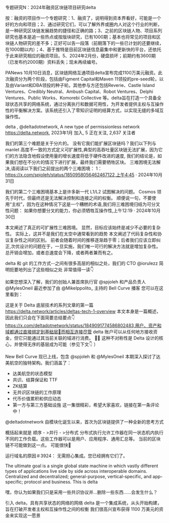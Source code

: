 专题研究N：2024年融资区块链项目研究delta



按：融资的项目作一个专题研究：1、融资了，说明得到资本界看好，可能是一个好的方向和项目；2、通过研究它们，可以了解外界或圈内人对这个行业的判断，是一种研究区块链发展趋势的捷径和正确的路；3、之前的区块链人物、项目系列研究也基本是追一些热点或按版块研究，已有1000期；基本也将常见的项目和区块链人物研究的差不多；正好可以告一段落（前期落下的一些已计划的还要继续，在1000期以内）；4、基于推特是目前区块链信息最集中和更新快的平台，还依托于此来研究相应的融资项目。5、2024年2月份，硬盘损坏；前期约有3600期（已发布约2000期）资料丢失；现未再续编号。

PANews 10月10日消息，区块链网络互通项目delta宣布完成1100万美元融资。此次融资分为两个阶段，包括由Figment Capital和Maven 11领投的pre-seed轮，以及由Variant和DBA领投的种子轮。其他参与方还包括Reverie、Castle Island Ventures、Credibly Neutral、Ambush Capital、Robot Ventures、Delphi Ventures、Public Works、Komorebi Collective 等。delta旨在打造一个具备全球状态共享的网络系统，通过分离执行和数据可用性，为开发者提供主权与互操作性的平衡解决方案。该系统还引入了零知识证明的结算方式，以实现无缝的多域互操作性。

delta
,
@deltadotnetwork,
A new type of permissionless network https://delta.network,
2023年1月 加入,
5 正在关注,
2,637 关注者


我们的第三个难题是关于分片的。
没有它我们能扩展区块链吗？我们以下列与 manlet 高度不一致的方式定义可扩展性,典型的高吞吐量区块链无法扩展，因为它们的方法隐含地假设使用量的增长速度将低于硬件改进的速度,
我们的结论是，如果我们想在不分片的情况下进行扩展，最终我们需要牺牲区块。
三难困境无法解决,请阅读以下我们之前提出的两个三难困境：
1： https://x.com/spjoleh/status/1850958056462467122,上午4:45 · 2024年10月31日

我们的第二个三难困境基本上是许多新一代 L1/L2 试图解决的问题。
Cosmos 领先于时代，但最终还是无法解决控制和连接之间的权衡。
顺便说一句，不要使用“主权”，因为在这种情况下这是一个糟糕的术语,我们将三难困境归结为可分叉性问题：
如果你想要分叉的能力，你必须牺牲互操作性,上午12:19 · 2024年10月30日

本文阐述了真正的可扩展性三难困境。
显然，目标应该始终是减少不必要的复杂性。
实际上，这并不是我们在太空中通常看到的趋势
本文阐述了代码复杂性和协议复杂性之间的区别。
前者会随着时间的推移逐渐趋于零；后者我们应该立即纠正,次优设计的问题在于，一旦实施，我们唯一可行的解​​决方法就是增加复杂性。总开销会增加，或者总速度会下降，或者两者兼而有之。

delta 和 git 的工作方式--之间有很多高层的相似之处，我们的 CTO 
@iorulezz
简明扼要地列出了这些相似之处
非常值得一读👇

如果您想深入了解，我们的创始人兼首席执行官
@spjoleh
和产品负责人
@MylesOneil
最近参加了由
@MikeIppolito_
主持的 Bell Curve 播客
您可以在这里看到：

这是关于 Delta 底层技术的系列文章的第一篇
https://delta.network/articles/deltas-tech-1-overview
本文本身是一篇概述，因此我们只会在下面简要总结要点👇
https://x.com/deltadotnetwork/status/1849091774586802483,用户、资产和域都通过直接绑定到基础层🛜而相互连接尽管 delta 账户可以从任何地方接收资金，但它只能通过其当前关联的域进行消费。 💸🤑
这种不对称性是 Delta 设计的核心，并使得无序的基层成为可能（参见下文👇 ）

New Bell Curve 现已上线，包含
@spjoleh
和
@MylesOneil
本期深入探讨了达美航空的独特架构。我们涵盖了：
- 达美航空的状态模型
- 共识、结算保证和 TTF
- ZK结算
- 无共识区块链的工作原理
- 代币价值累积和供应动态
- 第一方与第三方基础设施
这一集很精彩，希望大家喜欢，链接在第一条评论中！


@deltadotnetwork
自模块化诞生以来，首次为区块链提供了一种全新的思考方式

概括起来就是
顺序 - >并行 - >分布式
分布式执行允许工作器在同一状态机内执行不同的工作负载。这些工作器可以是用户、应用程序、通用汇总等。
当前的区块链不可能做到这一点。
可能很快🤠

运行域名的原因＃3924：
无需担心集成。您已经拥有它们了。

The ultimate goal is a single global state machine in which vastly different types of applications live side by side across interoperable domains.
Centralized and decentralized; general-purpose, vertical-specific, and app-specific; protocol and business.
This is delta

嘿，你认为如果我们只是采用一些共识协议并...删除一些东西......会发生什么？

引入 delta，具有共享状态的网络的网络
delta 是一个集成系统，从头开始构建，旨在打破开发者主权和互操作性之间的权衡
我们很高兴宣布获得 1100 万美元的资金来实现这一愿景


